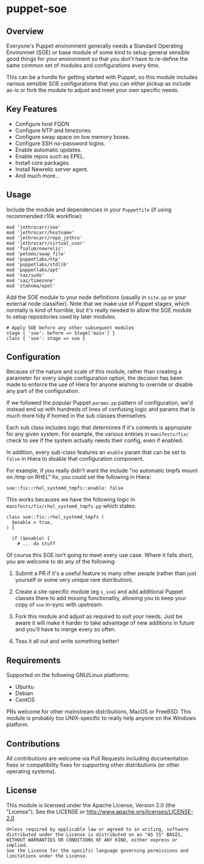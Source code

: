 # puppet-soe 

## Overview

Everyone's Puppet environment generally needs a Standard Operating Environmet
(SOE) or base module of some kind to setup general sensible good things for
your environment so that you don't have to re-define the same common set of
modules and configurations every time.

This can be a hurdle for getting started with Puppet, so this module includes
various sensible SOE configurations that you can either pickup as include as-is
or fork the module to adjust and meet your own specific needs.


## Key Features

* Configure host FQDN
* Configure NTP and timezones
* Configure swap space on low memory boxes.
* Configure SSH no-password logins.
* Enable automatic updates.
* Enable repos such as EPEL.
* Install core packages
* Install Newrelic server agent.
* And much more...


## Usage

Include the module and dependencies in your `Puppetfile` (if using recommended
r10k workflow):

    mod 'jethrocarr/soe'
    mod 'jethrocarr/hostname'
    mod 'jethrocarr/repo_jethro'
    mod 'jethrocarr/virtual_user'
    mod 'fsalum/newrelic'
    mod 'petems/swap_file'
    mod 'puppetlabs/ntp'
    mod 'puppetlabs/stdlib'
    mod 'puppetlabs/apt'
    mod 'saz/sudo'
    mod 'saz/timezone'
    mod 'stahnma/epel'

Add the SOE module to your node definitions (usually in `site.pp` or your
external node classifier). Note that we make use of Puppet stages, which
normally is kind of horrible, but it's really needed to allow the SOE module
to setup repositories used by later modules.

    # Apply SOE before any other subsequent modules
    stage { 'soe': before => Stage['main'] }
    class { 'soe': stage => soe }


## Configuration

Because of the nature and scale of this module, rather than creating a
parameter for every single configuration option, the decision has been made
to enforce the use of Hiera for anyone wishing to override or disable any
part of the configuration.

If we followed the popular Puppet `params.pp` pattern of configuration, we'd
instead end up with hundreds of lines of confusing logic and params that is
much more tidy if homed in the sub classes themselves.

Each sub class includes logic that determines if it's contents is appropiate
for any given system. For example, the various entiries in `manifests/fix/`
check to see if the system actually needs their config, even if enabled.

In addition, every sub-class features an `enable` param that can be set to
`false` in Hiera to disable that configuration component.

For example, if you really didn't want the include "no automatic tmpfs mount on
/tmp on RHEL" fix, you could set the following in Hiera:

    soe::fix::rhel_systemd_tmpfs::enable: false

This works becauses we have the following logic in
`manifests/fix/rhel_systemd_tmpfs.pp` which states:

    class soe::fix::rhel_systemd_tmpfs (
      $enable = true,
    ) {

      if ($enable) {
        # ... do stuff


Of course this SOE isn't going to meet every use case. Where it falls short,
you are welcome to do any of the following:

1. Submit a PR if it's a useful feature to many other people (rather than just
   yourself or some very unique rare distribution).

2. Create a site-specific module (eg `s_soe`) and add additional Puppet classes
   there to add missing functionality, allowing you to keep your copy of `soe`
   in-sync with upstream.

3. Fork this module and adjust as required to suit your needs. Just be aware it
   will make it harder to take advantage of new additions in future and you'll
   have to merge every so often.

4. Toss it all out and write something better!


## Requirements

Supported on the following GNU/Linux platforms:

* Ubuntu
* Debian
* CentOS

PRs welcome for other mainstream distributions, MacOS or FreeBSD. This module
is probably too UNIX-specific to really help anyone on the Windows platform.


## Contributions

All contributions are welcome via Pull Requests including documentation fixes
or compatibility fixes for supporting other distributions (or other operating
systems).


## License

This module is licensed under the Apache License, Version 2.0 (the "License").
See the LICENSE or http://www.apache.org/licenses/LICENSE-2.0

    Unless required by applicable law or agreed to in writing, software
    distributed under the License is distributed on an "AS IS" BASIS,
    WITHOUT WARRANTIES OR CONDITIONS OF ANY KIND, either express or implied.
    See the License for the specific language governing permissions and
    limitations under the License.

